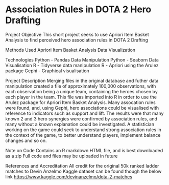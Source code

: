 # Association Rules in DOTA 2 Hero Drafting

Project Objective
This short project seeks to use Apriori Item Basket Analysis to find perceived hero association rules in DOTA 2 Drafting

Methods Used
Apriori Item Basket Analysis
Data Visualization

Technologies
Python - Pandas Data Manipulation
Python - Seaborn Data Visualisation
R - Tidyverse data manipulation
R - Apriori using the Arulez package
Gephi - Graphical visualisation

Project Description
Merging files in the original database and futher data manipulation created a file of approximately 100,000 observations, with each observation being a unique team, containing the heroes chosen by each player in the team.
This file was imported into R in order to use the Arulez package for Apriori Item Basket Analysis.
Many assocation rules were found, and, using Gephi, hero associations could be visualised with reference to indicators such as support and lift. 
The results were that many known 2 and 3 hero synergies were confirmed by association rules, and many without a known explanation could be investigated. A statistician working on the game could seek to understand strong association rules in the context of the game, to better understand players, implement balance changes and so on.

Note on Code
Contains an R markdown HTML file, and is best downloaded as a zip
Full code and files may be uploaded in future

References and Accreditation
All credit for the original 50k ranked ladder matches to Devin Anzelmo
Kaggle dataset can be found though the below link
https://www.kaggle.com/devinanzelmo/dota-2-matches
